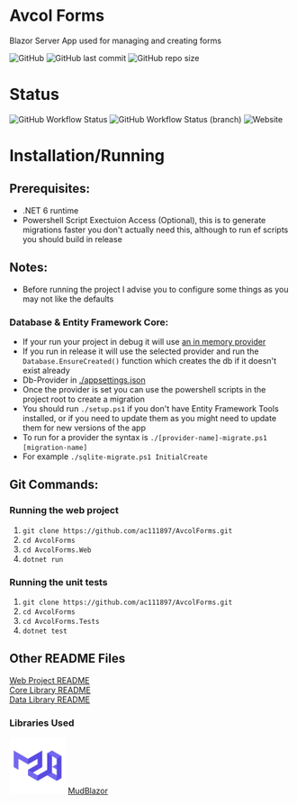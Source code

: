 # Avcol Forms
Blazor Server App used for managing and creating forms

![GitHub](https://img.shields.io/github/license/ac111897/AvcolForms)
![GitHub last commit](https://img.shields.io/github/last-commit/ac111897/AvcolForms)
![GitHub repo size](https://img.shields.io/github/repo-size/ac111897/AvcolForms)

# Status
![GitHub Workflow Status](https://img.shields.io/github/workflow/status/ac111897/AvcolForms/.NET)
![GitHub Workflow Status (branch)](https://img.shields.io/github/workflow/status/ac111897/AvcolForms/.NET/development?label=dev-build)
![Website](https://img.shields.io/website?down_color=red&label=website-docs&up_message=online%21&url=https%3A%2F%2Facvolforms-docs.ac111897.repl.co)

# Installation/Running
## Prerequisites:
- .NET 6 runtime
- Powershell Script Exectuion Access (Optional), this is to generate migrations faster you don't actually need this, although to run ef scripts you should build in release

## Notes:
- Before running the project I advise you to configure some things as you may not like the defaults
### Database & Entity Framework Core:
- If your run your project in debug it will use [an in memory provider](https://www.nuget.org/packages/Microsoft.EntityFrameworkCore.InMemory)
- If you run in release it will use the selected provider and run the `Database.EnsureCreated()` function which creates the db if it doesn't exist already
- Db-Provider in [./appsettings.json](https://github.com/ac111897/AvcolForms/master/AvcolForms.Web/appsettings.json)
- Once the provider is set you can use the powershell scripts in the project root to create a migration
- You should run `./setup.ps1` if you don't have Entity Framework Tools installed, or if you need to update them as you might need to update them for new versions of the app
- To run for a provider the syntax is `./[provider-name]-migrate.ps1 [migration-name]`
- For example `./sqlite-migrate.ps1 InitialCreate`


## Git Commands:
### Running the web project
1. ```git clone https://github.com/ac111897/AvcolForms.git```
2. ```cd AvcolForms```
3. ```cd AvcolForms.Web```
4. ```dotnet run```
### Running the unit tests
1. ```git clone https://github.com/ac111897/AvcolForms.git```
2. ```cd AvcolForms```
3. ```cd AvcolForms.Tests```
4. ```dotnet test```

## Other README Files
[Web Project README](https://github.com/ac111897/AvcolForms/tree/master/AvcolForms.Web/README.MD)</br>
[Core Library README](https://github.com/ac111897/AvcolForms/tree/master/AvcolForms.Core/README.MD)</br>
[Data Library README](https://github.com/ac111897/AvcolForms/tree/master/AvcolForms.Core.Data/README.MD)</br>

### Libraries Used
<img src="./resources/mudblazor-logo.png" width="100" height="100" alt="MudBlazor">
<a href="https://mudblazor.com">MudBlazor</a>
